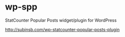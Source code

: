 wp-spp
======

StatCounter Popular Posts widget/plugin for WordPress

http://subinsb.com/wp-statcounter-popular-posts-plugin
